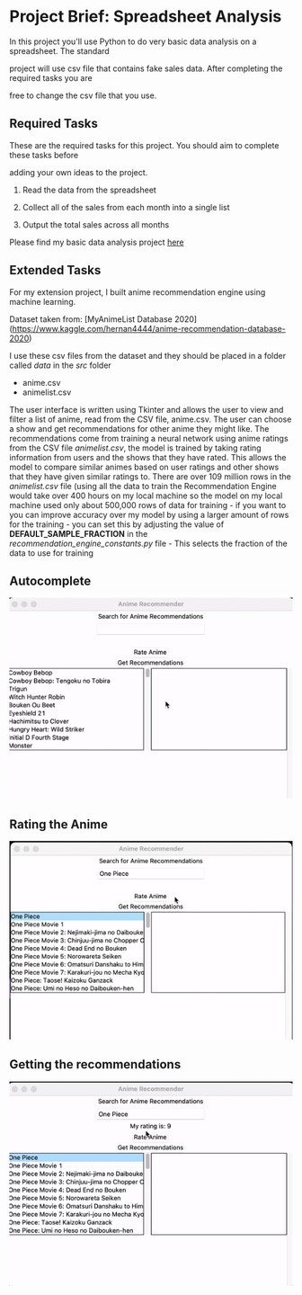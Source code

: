 # Project Brief: Spreadsheet Analysis

In this project you'll use Python to do very basic data analysis on a spreadsheet. The standard

project will use csv file that contains fake sales data. After completing the required tasks you are

free to change the csv file that you use.

## Required Tasks

These are the required tasks for this project. You should aim to complete these tasks before

adding your own ideas to the project.

1. Read the data from the spreadsheet

2. Collect all of the sales from each month into a single list

3. Output the total sales across all months


Please find my basic data analysis project [here](https://github.com/emmabehr/Python-mini-projects/tree/main/Day%2017%20-%20read%20csv%20file)

## Extended Tasks

For my extension project, I built anime recommendation engine using machine learning.

Dataset taken from: [MyAnimeList Database 2020] (https://www.kaggle.com/hernan4444/anime-recommendation-database-2020)

I use these csv files from the dataset and they should be placed in a folder called _data_ in the _src_ folder
- anime.csv
- animelist.csv

The user interface is written using Tkinter and allows the user to view and filter a list of anime, read from the CSV file, anime.csv. The user can choose a show and get recommendations for other anime they might like.
The recommendations come from training a neural network using anime ratings from the CSV file _animelist.csv_, the model is trained by taking rating information from users and the shows that they have rated. This allows the model to compare similar animes based on user ratings and other shows that they have given similar ratings to.
There are over 109 million rows in the _animelist.csv_ file (using all the data to train the Recommendation Engine would take over 400 hours on my local machine so the model on my local machine used only about 500,000 rows of data for training - if you want to you can improve accuracy over my model by using a larger amount of rows for the training - you can set this by adjusting the value of **DEFAULT_SAMPLE_FRACTION** in the _recommendation_engine_constants.py_ file - This selects the fraction of the data to use for training

## Autocomplete 
![gif showing the autocomplete in action](https://github.com/emmabehr/AnimeRecommender/blob/main/readmeimg/autocomplete.gif)

## Rating the Anime 
![gif showing how I rate the anime](https://github.com/emmabehr/AnimeRecommender/blob/main/readmeimg/rating.gif)

## Getting the recommendations
![gif showing the recommendations section populating](https://github.com/emmabehr/AnimeRecommender/blob/main/readmeimg/recommendations.gif)



